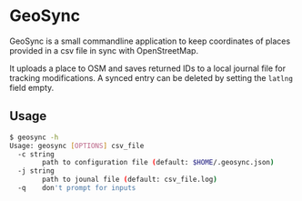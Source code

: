 GeoSync
=======

GeoSync is a small commandline application to keep coordinates of places provided in a csv file in sync with OpenStreetMap. 

It uploads a place to OSM and saves returned IDs to a local journal file for tracking modifications. A synced entry can be deleted by setting the `latlng` field empty. 

## Usage ##
```bash
$ geosync -h
Usage: geosync [OPTIONS] csv_file
  -c string
        path to configuration file (default: $HOME/.geosync.json)
  -j string
        path to jounal file (default: csv_file.log)
  -q    don't prompt for inputs
  
```  


